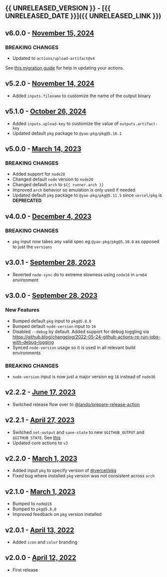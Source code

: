 ## {{ UNRELEASED_VERSION }} - [{{ UNRELEASED_DATE }}]({{ UNRELEASED_LINK }})

## v6.0.0 - [November 15, 2024](https://github.com/lando/pkg-action/releases/tag/v6.0.0)

### **BREAKING CHANGES**

* Updated to `actions/upload-artifact@v4`

See [this migration guide](https://github.com/actions/upload-artifact/blob/main/docs/MIGRATION.md) for help in updating your actions.

## v5.2.0 - [November 14, 2024](https://github.com/lando/pkg-action/releases/tag/v5.2.0)

* Added `inputs.filename` to customize the name of the output binary

## v5.1.0 - [October 26, 2024](https://github.com/lando/pkg-action/releases/tag/v5.1.0)

* Added `inputs.upload-key` to customize the value of `outputs.artifact-key`
* Updated default `pkg` package to `@yao-pkg/pkg@5.16.1`

## v5.0.0 - [March 14, 2023](https://github.com/lando/pkg-action/releases/tag/v5.0.0)

### **BREAKING CHANGES**

* Added support for `node20`
* Changed default `node` version to `node20`
* Changed default `arch` to `${{ runner.arch }}`
* Improved `arch` behavior so emulation is only used if needed
* Updated default `pkg` package to `@yao-pkg/pkg@5.11.5` since `vercel/pkg` is **DEPRECATED**

## v4.0.0 - [December 4, 2023](https://github.com/lando/pkg-action/releases/tag/v4.0.0)

### **BREAKING CHANGES**

* `pkg` input now takes any valid spec eg `@yao-pkg/pkg@5.10.0` as opposed to just the `versions`

## v3.0.1 - [September 28, 2023](https://github.com/lando/pkg-action/releases/tag/v3.0.1)

* Reverted `node-sync` do to extreme slowness using `node16` in `arm64` environment

## v3.0.0 - [September 28, 2023](https://github.com/lando/pkg-action/releases/tag/v3.0.0)

### New Features

* Bumped default `pkg` input to `pkg@5.8.0`
* Bumped default `node-version` input to `16`
* Disabled `--debug` by default. Added support for debug toggling via https://github.blog/changelog/2022-05-24-github-actions-re-run-jobs-with-debug-logging
* Synced `node-version` usage so it is used in all relevant build environments

### **BREAKING CHANGES**

* `node-version` input is now just a major version eg `16` instead of `node16`

## v2.2.2 - [June 17, 2023](https://github.com/lando/pkg-action/releases/tag/v2.2.2)

* Switched release flow over to [@lando/prepare-release-action](https://github.com/lando/prepare-release-action)

## v2.2.1 - [April 27, 2023](https://github.com/lando/pkg-action/releases/tag/v2.2.1)

* Switched `set-output` and `save-state` to new `$GITHUB_OUTPUT` and `$GITHUB_STATE`. See [this](https://github.blog/changelog/2022-10-11-github-actions-deprecating-save-state-and-set-output-commands/)
* Updated core actions to `v3`

## v2.2.0 - [March 1, 2023](https://github.com/lando/pkg-action/releases/tag/v2.2.0)

* Added input `pkg` to specify version of [@vercel/pkg](https://github.com/vercel/pkg)
* Fixed bug where installed `pkg` version was not consistent across `arch`

## v2.1.0 - [March 1, 2023](https://github.com/lando/pkg-action/releases/tag/v2.1.0)

* Bumped to `node@16`
* Bumped to `pkg@5.8.0`
* Improved feedback on `pkg` version installed

## v2.0.1 - [April 13, 2022](https://github.com/lando/pkg-action/releases/tag/v2.0.1)

* Added `icon` and `color` branding

## v2.0.0 - [April 12, 2022](https://github.com/lando/pkg-action/releases/tag/v2.0.0)

* First release
